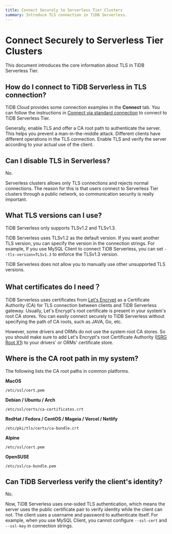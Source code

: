 ```yaml
---
title: Connect Securely to Serverless Tier Clusters
summary: Introduce TLS connection in TiDB Serverless.
---
```


# Connect Securely to Serverless Tier Clusters

This document introduces the core information about TLS in TiDB Serverless Tier.

## How do I connect to TiDB Serverless in TLS connection?

TiDB Cloud provides some connection examples in the **Connect** tab. You can follow the instructions in [Connect via standard connection](/tidb-cloud/connect-to-tidb-cluster.md#connect-via-standard-connection) to connect to TiDB Serverless Tier.

Generally, enable TLS and offer a CA root path to authenticate the server. This helps you prevent a man-in-the-middle attack. Different clients have different operations in the TLS connection. Enable TLS and verify the server according to your actual use of the client.

## Can I disable TLS in Serverless?

No.

Serverless clusters allows only TLS connections and rejects normal connections. The reason for this is that users connect to Serverless Tier clusters through a public network, so communication security is really important.

## What TLS versions can I use?

TiDB Serverless only supports TLSv1.2 and TLSv1.3. 

TiDB Serverless uses TLSv1.2 as the default version. If you want another TLS version, you can specify the version in the connection strings. For example, If you use MySQL Client to connect TiDB Serverless, you can set `--tls-version=TLSv1.3` to enforce the TLSv1.3 version.

TiDB Serverless does not allow you to manually use other unsupported TLS versions.

## What certificates do I need？

TiDB Serverless uses certificates from [Let's Encrypt](https://letsencrypt.org/) as a Certificate Authority (CA) for TLS connection between clients and TiDB Serverless gateway. Usually, Let's Encrypt's root certificate is present in your system's root CA stores. You can easily connect securely to TiDB Serverless without specifying the path of CA roots, such as JAVA, Go, etc.

However, some drivers and ORMs do not use the system root CA stores. So you should make sure to add Let's Encrypt's root Certificate Authority ([ISRG Root X1](https://letsencrypt.org/certs/isrgrootx1.pem.txt)) to your drivers' or ORMs' certificate store.

## Where is the CA root path in my system?

The following lists the CA root paths in common platforms.

**MacOS**

```
/etc/ssl/cert.pem
```

**Debian / Ubuntu / Arch**
```
/etc/ssl/certs/ca-certificates.crt
```

**RedHat / Fedora / CentOS / Mageia / Vercel / Netlify**

```
/etc/pki/tls/certs/ca-bundle.crt
```

**Alpine**

```
/etc/ssl/cert.pem
```

**OpenSUSE**

```
/etc/ssl/ca-bundle.pem
```

## Can TiDB Serverless verify the client's identity?

No.

Now, TiDB Serverless uses one-sided TLS authentication, which means the server uses the public certificate pair to verify identity while the client can not. The client uses a username and password to authenticate itself. For example, when you use MySQL Client, you cannot configure `--ssl-cert` and `--ssl-key` in connection strings.